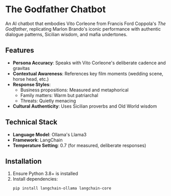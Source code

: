 # The Godfather Chatbot

An AI chatbot that embodies Vito Corleone from Francis Ford Coppola's *The Godfather*, replicating Marlon Brando's iconic performance with authentic dialogue patterns, Sicilian wisdom, and mafia undertones.

## Features

- **Persona Accuracy**: Speaks with Vito Corleone's deliberate cadence and gravitas
- **Contextual Awareness**: References key film moments (wedding scene, horse head, etc.)
- **Response Styles**:
  - Business propositions: Measured and metaphorical
  - Family matters: Warm but patriarchal
  - Threats: Quietly menacing
- **Cultural Authenticity**: Uses Sicilian proverbs and Old World wisdom

## Technical Stack

- **Language Model**: Ollama's Llama3
- **Framework**: LangChain
- **Temperature Setting**: 0.7 (for measured, deliberate responses)

## Installation

1. Ensure Python 3.8+ is installed
2. Install dependencies:
   ```bash
   pip install langchain-ollama langchain-core